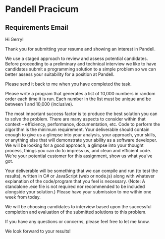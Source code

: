 # Pandell Pracicum 
## Requirements Email

Hi Gerry!

Thank you for submitting your resume and showing an interest in Pandell.

We use a staged approach to review and assess potential candidates. Before proceeding to a preliminary and technical interview we like to have candidates submit a programming solution to a simple problem so we can better assess your suitability for a position at Pandell.

Please send it back to me when you have completed the task.

Please write a program that generates a list of 10,000 numbers in random order each time it is run. Each number in the list must be unique and be between 1 and 10,000 (inclusive).

The most important success factor is to produce the best solution you can to solve the problem. There are many aspects to consider within that context – efficiency, performance, documentation, etc. Code to perform the algorithm is the minimum requirement. Your deliverable should contain enough to give us a glimpse into your analysis, your approach, your skills, or anything else that will demonstrate your ability as a software developer. We will be looking for a good approach, a glimpse into your thought process, things you can do to impress us, and clean and efficient code. We’re your potential customer for this assignment, show us what you’ve got.

Your deliverable will be something that we can compile and run (to test the results), written in C# or JavaScript (web or node.js) along with whatever explanation of the code/program that you feel is necessary. (Note: A standalone .exe file is not required nor recommended to be included alongside your solution.) Please have your submission to me within one week from today.

We will be choosing candidates to interview based upon the successful completion and evaluation of the submitted solutions to this problem.

If you have any questions or concerns, please feel free to let me know.

We look forward to your results!